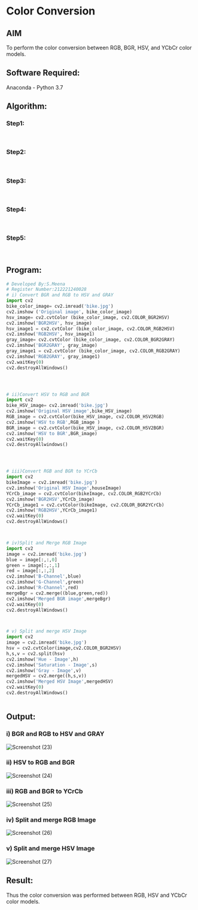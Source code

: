 # Color Conversion
## AIM
To perform the color conversion between RGB, BGR, HSV, and YCbCr color models.

## Software Required:
Anaconda - Python 3.7
## Algorithm:
### Step1:
<br>

### Step2:
<br>

### Step3:
<br>

### Step4:
<br>

### Step5:
<br>

## Program:
```python
# Developed By:S.Meena
# Register Number:212221240028
# i) Convert BGR and RGB to HSV and GRAY
import cv2
bike_color_image= cv2.imread('bike.jpg')
cv2.imshow ('Original image', bike_color_image)
hsv_image= cv2.cvtColor (bike_color_image, cv2.COLOR_BGR2HSV)
cv2.imshow('BGR2HSV', hsv_image)
hsv_image1 = cv2.cvtColor (bike_color_image, cv2.COLOR_RGB2HSV)
cv2.imshow('RGB2HSV', hsv_image1)
gray_image= cv2.cvtColor (bike_color_image, cv2.COLOR_BGR2GRAY)
cv2.imshow('BGR2GRAY', gray_image)
gray_image1 = cv2.cvtColor (bike_color_image, cv2.COLOR_RGB2GRAY)
cv2.imshow('RGB2GRAY', gray_image1)
cv2.waitKey(0)
cv2.destroyAllWindows()




# ii)Convert HSV to RGB and BGR
import cv2
bike_HSV_image= cv2.imread('bike.jpg')
cv2.imshow('Original HSV image',bike_HSV_image)
RGB_image = cv2.cvtColor(bike_HSV_image, cv2.COLOR_HSV2RGB)
cv2.imshow('HSV to RGB',RGB_image )
BGR_image = cv2.cvtColor(bike_HSV_image, cv2.COLOR_HSV2BGR)
cv2.imshow('HSV to BGR',BGR_image)
cv2.waitKey(0)
cv2.destroyAllwindows()




# iii)Convert RGB and BGR to YCrCb
import cv2
bikeImage = cv2.imread('bike.jpg')
cv2.imshow('Original HSV Image',houseImage)
YCrCb_image = cv2.cvtColor(bikeImage, cv2.COLOR_RGB2YCrCb)
cv2.imshow('BGR2HSV',YCrCb_image)
YCrCb_image1 = cv2.cvtColor(bikeImage, cv2.COLOR_BGR2YCrCb)
cv2.imshow('RGB2HSV',YCrCb_image1)
cv2.waitKey(0)
cv2.destroyAllWindows()



# iv)Split and Merge RGB Image
import cv2
image = cv2.imread('bike.jpg')
blue = image[:,:,0]
green = image[:,:,1]
red = image[:,:,2]
cv2.imshow('B-Channel',blue)
cv2.imshow('G-Channel',green)
cv2.imshow('R-Channel',red)
mergeBgr = cv2.merge((blue,green,red))
cv2.imshow('Merged BGR image',mergeBgr)
cv2.waitKey(0)
cv2.destroyAllWindows()



# v) Split and merge HSV Image
import cv2
image = cv2.imread('bike.jpg')
hsv = cv2.cvtColor(image,cv2.COLOR_BGR2HSV)
h,s,v = cv2.split(hsv)
cv2.imshow('Hue - Image',h)
cv2.imshow('Saturation - Image',s)
cv2.imshow('Gray - Image',v)
mergedHSV = cv2.merge((h,s,v))
cv2.imshow('Merged HSV Image',mergedHSV)
cv2.waitKey(0)
cv2.destroyAllWindows()



```
## Output:
### i) BGR and RGB to HSV and GRAY
![Screenshot (23)](https://user-images.githubusercontent.com/94677128/162784114-6e0ba995-07eb-440f-914d-c75b440827c2.png)


### ii) HSV to RGB and BGR
![Screenshot (24)](https://user-images.githubusercontent.com/94677128/162784794-e7d3ff46-306e-4154-b1dc-bcb5a72bff44.png)



### iii) RGB and BGR to YCrCb
![Screenshot (25)](https://user-images.githubusercontent.com/94677128/162784646-f8d003ab-5acf-4043-adab-1fa1566d2571.png)


### iv) Split and merge RGB Image
![Screenshot (26)](https://user-images.githubusercontent.com/94677128/162784929-e00223c0-3a0d-4966-b448-1bc109bf2557.png)


### v) Split and merge HSV Image
![Screenshot (27)](https://user-images.githubusercontent.com/94677128/162785038-0ab8a1d5-deef-459d-8b42-40f363d8a86f.png)


## Result:
Thus the color conversion was performed between RGB, HSV and YCbCr color models.
